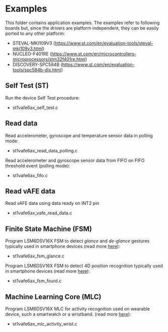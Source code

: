 # Examples

This folder contains application examples. The examples refer to following boards but, since the drivers are platform independent, they can be easily ported to any other platform:

- STEVAL-MKI109V3 (https://www.st.com/en/evaluation-tools/steval-mki109v3.html)
- NUCLEO-F401RE (https://www.st.com/en/microcontrollers-microprocessors/stm32f401re.html)
- DISCOVERY-SPC584B (https://www.st.com/en/evaluation-tools/spc584b-dis.html)

## Self Test (ST)

Run the device Self Test procedure:

  - st1vafe6ax_self_test.c

## Read data

Read accelerometer, gyroscope and temperature sensor data in polling mode:

  - st1vafe6ax_read_data_polling.c

Read accelerometer and gyroscope sensor data from FIFO on FIFO threshold event (polling mode):

  - st1vafe6ax_fifo.c

## Read vAFE data

Read vAFE data using data ready on INT2 pin

  - st1vafe6ax_vafe_read_data.c

## Finite State Machine (FSM)

Program LSM6DSV16X FSM to detect *glance* and *de-glance* gestures typically used in smartphone devices (read more [here](https://github.com/STMicroelectronics/STMems_Finite_State_Machine/blob/master/application_examples/st1vafe6ax/Glance%20detection/README.md)):

  - st1vafe6ax_fsm_glance.c

Program LSM6DSV16X FSM to detect 4D position recognition typically used in smartphone devices (read more [here](https://github.com/STMicroelectronics/STMems_Finite_State_Machine/blob/master/application_examples/st1vafe6ax/FourD%20position%20recognition/README.md)):

  - st1vafe6ax_fsm_fourd.c

## Machine Learning Core (MLC)

Program LSM6DSV16X MLC for activity recognition used on wearable device, such a smartwatch or a wristband. (read more [here](https://github.com/STMicroelectronics/STMems_Machine_Learning_Core/blob/master/application_examples/st1vafe6ax/activity_recognition_for_wrist/README.md)):

  - st1vafe6ax_mlc_activity_wrist.c

